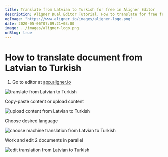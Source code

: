 ```yaml
---
title: Translate from Latvian to Turkish for free in Aligner Editor
description: Aligner Dual Editor Tutorial. How to translate for free from Latvian to Turkish. Aligner is multilingual document management platform. 
ogImage: "https://www.aligner.io/images/aligner-logo.png"
date: 2020-05-06T07:09:21+03:00
image: ../images/aligner-logo.png
onBlog: true
---
```


# How to translate document from Latvian to Turkish

1. Go to editor at [app.aligner.io](https://app.aligner.io "Aligner App web page")

![translate from Latvian to Turkish](../aligner-blank-editor.png "translate from Latvian to Turkish")

Copy-paste content or upload content

![upload content from Latvian to Turkish](../aligner-uploaded-document.png "upload content from Latvian to Turkish")

Choose desired language

![choose machine translation from Latvian to Turkish](../aligner-language-dropdown.png "choose machine translation from Latvian to Turkish")

Work and edit 2 documents in parallel

![edit translation from Latvian to Turkish](../aligner-double-sitded-editor.png "edit translation from Latvian to Turkish")

